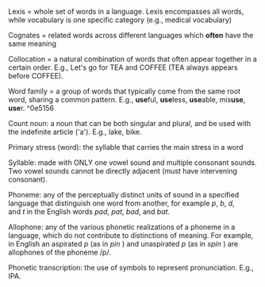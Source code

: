 Lexis = whole set of words in a language. Lexis encompasses all words, while vocabulary is one specific category (e.g., medical vocabulary)

Cognates = related words across different languages which **often** have the same meaning

Collocation = a natural combination of words that often appear together in a certain order. E.g., Let's go for TEA and COFFEE (TEA always appears before COFFEE).

Word family = a group of words that typically come from the same root word, sharing a common pattern. E.g., **use**ful, **use**less, **use**able, mis**use**, **use**r. ^0e5156

Count noun: a noun that can be both singular and plural, and be used with the indefinite article ('a'). E.g., lake, bike.

Primary stress (word): the syllable that carries the main stress in a word

Syllable: made with ONLY one vowel sound and multiple consonant sounds. Two vowel sounds cannot be directly adjacent (must have intervening consonant).

Phoneme: any of the perceptually distinct units of sound in a specified language that distinguish one word from another, for example _p_, _b_, _d_, and _t_ in the English words _pad_, _pat_, _bad_, and _bat_.

Allophone: any of the various phonetic realizations of a phoneme in a language, which do not contribute to distinctions of meaning. For example, in English an aspirated _p_ (as in _pin_ ) and unaspirated _p_ (as in _spin_ ) are allophones of the phoneme /p/.

Phonetic transcription: the use of symbols to represent pronunciation. E.g., IPA.